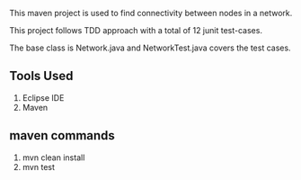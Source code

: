 This maven project is used to find connectivity between nodes in a network.

This project follows TDD approach with a total of 12 junit test-cases.

The base class is Network.java and NetworkTest.java covers the test cases.

Tools Used
----------
1) Eclipse IDE
2) Maven 

maven commands
--------------
1) mvn clean install
2) mvn test

